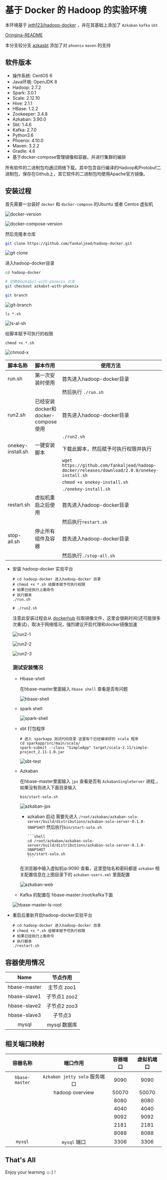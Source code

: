 # 基于 Docker 的 Hadoop 的实验环境

本环境基于 [jeth123/hadoop-docker](https://github.com/jeth123/hadoop-docker) ，并在其基础上添加了 `Azkaban` `kafka` `sbt` 

[Oringina-README](./README-oringinal.md)

本分支较分支 [azkasbt](https://github.com/fankaljead/hadoop-docker/tree/azkasbt) 添加了对 `phoenix` `maven` 的支持


## 软件版本

-  操作系统: CentOS 6
-  Java环境: OpenJDK 8
-  Hadoop: 2.7.2
-  Spark: 3.0.1
-  Scale: 2.12.10
-  Hive: 2.1.1
-  HBase: 1.2.2
-  Zookeeper: 3.4.8
- Azkaban: 3.90.0
- Sbt: 1.4.6
- Kafka: 2.7.0
- Python3.6
- Phoenix: 4.10.0
- Maven: 3.2.2
- Gradle: 4.6
- 基于docker-compose管理镜像和容器，并进行集群的编排

 所有软件的二进制包均通过网络下载。其中包含自行编译的Hadoop和Protobuf二进制包，保存在Github上，其它软件的二进制包均使用Apache官方镜像。

## 安装过程

首先需要一台装好 `docker` 和 `docker-compose` 的Ubuntu 或者 Centos 虚拟机

![docker-version](./images/docker-version.png)

![docker-compose-version](./images/docker-compose-version.png)

然后克隆本仓库

```bash
git clone https://github.com/fankaljead/hadoop-docker.git
```

![git clone](./images/git-clone.png)

进入hadoop-docker目录

```bash
cd hadoop-docker

# 切换到azkabst-with-phoenix 分支
git checkout azkabst-with-phoenix

git branch
```

![git-branch](./images/git-branch.png)

```shell
ls *.sh
```



![ls-al-sh](./images/ls-al-sh.png)

给脚本赋予可执行的权限

```shell
chmod +x *.sh
```

![chmod-x](./images/chmod-x.png)

| 脚本名称          | 脚本作用                           | 使用方法                                                     |
| :---------------- | :--------------------------------- | ------------------------------------------------------------ |
| run.sh            | 第一次安装时使用                   | 首先进入hadoop-docker目录                                    |
|                   |                                    | 然后执行 `./run.sh`                                          |
| run2.sh           | 已经安装docker和docker-compose使用 | 首先进入hadoop-docker目录                                    |
|                   |                                    | `./run2.sh`                                                  |
| onekey-install.sh | 一键安装脚本                       | 下载此脚本，然后赋予可执行权限并执行                         |
|                   |                                    | `wget https://github.com/fankaljead/hadoop-docker/releases/download/2.0.0/onekey-install.sh` |
|                   |                                    | `chmod +x onekey-install.sh`                                 |
|                   |                                    | `./onekey-install.sh`                                        |
| restart.sh        | 虚拟机重启之后使用                 | 首先进入hadoop-docker目录                                    |
|                   |                                    | 然后执行`restart.sh`                                         |
| stop-all.sh       | 停止所有组件及容器                 | 首先进入hadoop-docker目录                                    |
|                   |                                    | 然后执行`./stop-all.sh`                                      |

- 安装 hadoop-docker 实验平台

  ```shell
  # cd hadoop-docker 进入hadoop-docker 目录
  # chmod +x *.sh 给脚本赋予可执行权限
  # 如果已经执行上面命令
  # 执行脚本
  ./run.sh
  
  # ./run2.sh
  ```

  注意此安装过程会从 [dockerhub](https://hub.docker.com/) 拉取镜像文件，这里会很耗时间(还可能很多次重试)，取决于网络情况，强烈建议开启代理和docker镜像加速

  ![run2-1](./images/run2-1.png)

  ![run2-2](./images/run2-2.png)

  ![run2-3](./images/run2-3.png)

  ### 测试安装情况

  - Hbase-shell

    在hbase-master里面输入 `hbase shell` 查看是否有问题

    ![hbase-shell](./images/hbase-shell.png)

  - spark shell

    ![spark-shell](./images/spark-shell.png)

  - sbt 打包程序

    ```shell
    # 进入 sparkapp 测试代码目录 这里有个已经编译好的 scala 程序
    cd sparkapp/src/main/scala/
    spark-submit --class "SimpleApp" target/scala-2.11/simple-project_2.11-1.0.jar
    ```

    ![sbt-test](./images/sbt-test.png)

  - Azkaban

    在hbase-master里面输入 `jps` 查看是否有 `AzkabanSingleServer` 进程,，如果没有则进入下面目录输入

    ```shell
    bin/start-solo.sh
    ```

    

    ![azkaban-jps](./images/azkaban-jps.png)
    - azkaban 启动 需要先进入 `/root/azkaban/azkaban-solo-server/build/distributions/azkaban-solo-server-0.1.0-SNAPSHOT` 然后执行`bin/start-solo.sh`

          ```shell
          cd /root/azkaban/azkaban-solo-server/build/distributions/azkaban-solo-server-0.1.0-SNAPSHOT
          bin/start-solo.sh
          ```
    在浏览器中输入虚拟机ip:9090 查看，这里登陆名和密码都是 `azkaban` 相关配置信息在上图目录下的 `azkaban-users.xml` 里面配置

    ![azkaban-web](./images/azkaban-web.png)

  - Kafka 的配置在 hbase-master:/root/kafka下面

  ![hbase-master-ls-root](./images/hbase-master-ls-root.png)

- 重启后重新开启hadoop-docker实验平台

  ```shell
  # cd hadoop-docker 进入hadoop-docker 目录
  # chmod +x *.sh 给脚本赋予可执行权限
  # 如果已经执行上面命令
  # 执行脚本
  ./restart.sh
  ```

## 容器使用情况

|     Name     |   节点作用   |
| :----------: | :----------: |
| hbase-master | 主节点 zoo1  |
| hbase-slave1 | 子节点1 zoo2 |
| hbase-slave2 | 子节点2 zoo3 |
| hbase-slave3 |   子节点3    |
|    mysql     | mysql 数据库 |

## 相关端口映射

|    容器名称    |           端口作用            | 容器端口 | 虚拟机端口 |
| :------------: | :---------------------------: | :------: | :--------: |
| `hbase-master` | `Azkaban jetty solo` 服务端口 |   9090   |    9090    |
|                |        hadoop overview        |  50070   |   50070    |
|                |                               |   8080   |    8080    |
|                |                               |   4040   |    4040    |
|                |                               |   9092   |    9092    |
|                |                               |   2181   |    2181    |
|                |                               |   8088   |    8088    |
|    `mysql`     |         `mysql` 端口          |   3306   |    3306    |

## That's All

Enjoy your learning ☺:) !